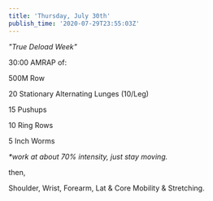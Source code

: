 ```yaml
---
title: 'Thursday, July 30th'
publish_time: '2020-07-29T23:55:03Z'
---
```


*"True Deload Week"*

30:00 AMRAP of:

500M Row

20 Stationary Alternating Lunges (10/Leg)

15 Pushups

10 Ring Rows

5 Inch Worms

*\*work at about 70% intensity, just stay moving.*

then,

Shoulder, Wrist, Forearm, Lat & Core Mobility & Stretching.

 
